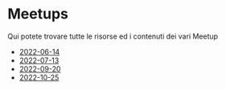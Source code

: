 # Meetups

Qui potete trovare tutte le risorse ed i contenuti dei vari Meetup

- [2022-06-14](https://github.com/golangroma/meetups/tree/main/2022-06-14)
- [2022-07-13](https://github.com/golangroma/meetups/tree/main/2022-07-13)
- [2022-09-20](https://github.com/golangroma/meetups/tree/main/2022-09-20)
- [2022-10-25](https://github.com/golangroma/meetups/tree/main/2022-10-25)
